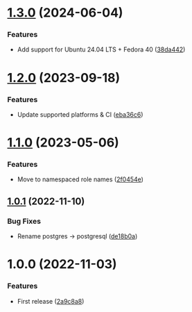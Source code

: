 # [1.3.0](https://github.com/de-it-krachten/ansible-role-postgresql_docker/compare/v1.2.0...v1.3.0) (2024-06-04)


### Features

* Add support for Ubuntu 24.04 LTS + Fedora 40 ([38da442](https://github.com/de-it-krachten/ansible-role-postgresql_docker/commit/38da442d3023f6c8b1d154424ee40779efe0c719))

# [1.2.0](https://github.com/de-it-krachten/ansible-role-postgresql_docker/compare/v1.1.0...v1.2.0) (2023-09-18)


### Features

* Update supported platforms & CI ([eba36c6](https://github.com/de-it-krachten/ansible-role-postgresql_docker/commit/eba36c6691ed6e819e08d9fae7534959444d6620))

# [1.1.0](https://github.com/de-it-krachten/ansible-role-postgresql_docker/compare/v1.0.1...v1.1.0) (2023-05-06)


### Features

* Move to namespaced role names ([2f0454e](https://github.com/de-it-krachten/ansible-role-postgresql_docker/commit/2f0454ea07f2e99eeccdab0e46f1f51a43f702ea))

## [1.0.1](https://github.com/de-it-krachten/ansible-role-postgresql_docker/compare/v1.0.0...v1.0.1) (2022-11-10)


### Bug Fixes

* Rename postgres -> postgresql ([de18b0a](https://github.com/de-it-krachten/ansible-role-postgresql_docker/commit/de18b0a72894156a031afb8b0d14f628e94d7e46))

# 1.0.0 (2022-11-03)


### Features

* First release ([2a9c8a8](https://github.com/de-it-krachten/ansible-role-postgres_docker/commit/2a9c8a876405f9dec84455477c583d5b8748d95e))
